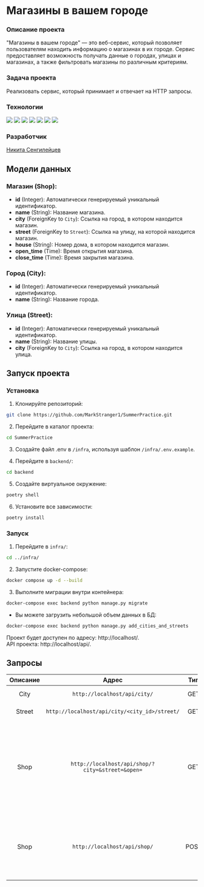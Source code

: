 # Магазины в вашем городе

### Описание проекта
"Магазины в вашем городе" — это веб-сервис, который позволяет пользователям находить информацию о магазинах в их городе. Сервис предоставляет возможность получать данные о городах, улицах и магазинах, а также фильтровать магазины по различным критериям.

### Задача проекта
Реализовать сервис, который принимает и отвечает на HTTP запросы.

### Технологии
![](https://img.shields.io/badge/Python-blue?logo=Python&logoColor=yellow&style=for-the-badge)
![](https://img.shields.io/badge/Django-092e20?logo=Django&logoColor=white&style=for-the-badge)
![](https://img.shields.io/badge/Django%20REST%20FrameWork-730000?logo=DRF&logoColor=white&style=for-the-badge)
![](https://img.shields.io/badge/Postgre_SQL-blue?logo=postgresql&logoColor=white&style=for-the-badge)
![](https://img.shields.io/badge/poetry-ad998b?logo=poetry&logoColor=white&style=for-the-badge)
![](https://img.shields.io/badge/docker-blue?logo=docker&logoColor=white&style=for-the-badge)
![](https://img.shields.io/badge/gunicorn-white?logo=gunicorn&logoColor=%23092E20&style=for-the-badge)

### Разработчик
[Никита Сенгилейцев](https://github.com/NikAfraim)


## Модели данных

### Магазин (Shop):

- **id** (Integer): Автоматически генерируемый уникальный идентификатор.
- **name** (String): Название магазина.
- **city** (ForeignKey to `City`): Ссылка на город, в котором находится магазин.
- **street** (ForeignKey to `Street`): Ссылка на улицу, на которой находится магазин.
- **house** (String): Номер дома, в котором находится магазин.
- **open_time** (Time): Время открытия магазина.
- **close_time** (Time): Время закрытия магазина.

### Город (City):

- **id** (Integer): Автоматически генерируемый уникальный идентификатор.
- **name** (String): Название города.

### Улица (Street):

- **id** (Integer): Автоматически генерируемый уникальный идентификатор.
- **name** (String): Название улицы.
- **city** (ForeignKey to `City`): Ссылка на город, в котором находится улица.



## Запуск проекта

### Установка

1. Клонируйте репозиторий:
```bash
git clone https://github.com/MarkStranger1/SummerPractice.git
```

2. Перейдите в каталог проекта:
```bash
cd SummerPractice
```

3. Создайте файл .env в `/infra`, используя шаблон `/infra/.env.example`.

4. Перейдите в `backend/`:
```bash
cd backend
```

5. Создайте виртуальное окружение:
```bash
poetry shell
```

6. Установите все зависимости:
```bash
poetry install
```

### Запуск

1. Перейдите в `infra/`:
```bash
cd ../infra/
```

2. Запустите docker-compose:
```bash
docker compose up -d --build
```

3. Выполните миграции внутри контейнера:
```bash
docker-compose exec backend python manage.py migrate
```

* Вы можете загрузить небольшой объем данных в БД:
```bash
docker-compose exec backend python manage.py add_cities_and_streets
```

Проект будет доступен по адресу: http://localhost/.  
API проекта: http://localhost/api/.

## Запросы

|Описание|Адрес|Тип|Результат|Тело|
|:----:|:----:|:----:|:----:|:----:|
|City|`http://localhost/api/city/`|GET|Получение городов|-|
|Street|`http://localhost/api/city/<city_id>/street/`|GET|Получение улиц города по id|-|
|Shop|`http://localhost/api/shop/?city=&street=&open=`|GET|Получение магазинов с возможностью фильтрации по названию города(city), названию улицы(street) и работы магазина(open), где 0 - закрыто, 1 открыто|-|
|Shop|`http://localhost/api/shop/`|POST|Создание магазина|{`"name": "string", "street": "street_id", "house": "int", "open_time": "HH:MM:SS", "close_time": "HH:MM:SS"`}|
